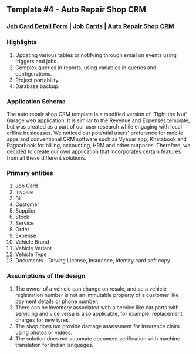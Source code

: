 ## Template #4 - Auto Repair Shop CRM                
     
### [Job Card Detail Form](https://app.cliosight.com/app/forms/113/show/public?noNavbar=true)  |   [Job Cards](https://app.cliosight.com/app/reports/140/show/public?noNavbar=true)  | [Auto Repair Shop CRM](https://app.cliosight.com/app/applications/4/show)            

### Highlights      
1. Updating various tables or notifying through email on events using triggers and jobs.   
2. Complex queries in reports, using variables in queries and configurations.          
3. Project portability.      
4. Database backup.         

### Application Schema    
The auto repair shop CRM template is a modified version of 'Tight the Nut' Garage web application. It is similar to the Revenue and Expenses template, but was created as a part of our user research while engaging with local offline businesses. We noticed our potential users' preference for mobile apps and conventional CRM software such as Vyapar app, Khatabook and Pagaarbook for billing, accounting, HRM and other purposes. Therefore, we decided to create our own application that incorporates certain features from all these different solutions.                

### Primary entities
1. Job Card
2. Invoice
3. Bill     
4. Customer     
5. Supplier    
6. Stock        
7. Service   
8. Order
9. Expense   
10. Vehicle Brand
11. Vehicle Variant     
12. Vehicle Type     
13. Documents - Driving License, Insurance, Identity card soft copy    

### Assumptions of the design     
1. The owner of a vehicle can change on resale, and so a vehicle registration number is not an immutable property of a customer like payment details or phone number.
2. There can be inventory associated with a service like car parts with servicing and vice versa is also applicable, for example, replacement charges for new tyres.    
3. The shop does not provide damage assessment for insurance claim using photos or videos.
4. The solution does not automate document verification with  machine translation for Indian languages.  



